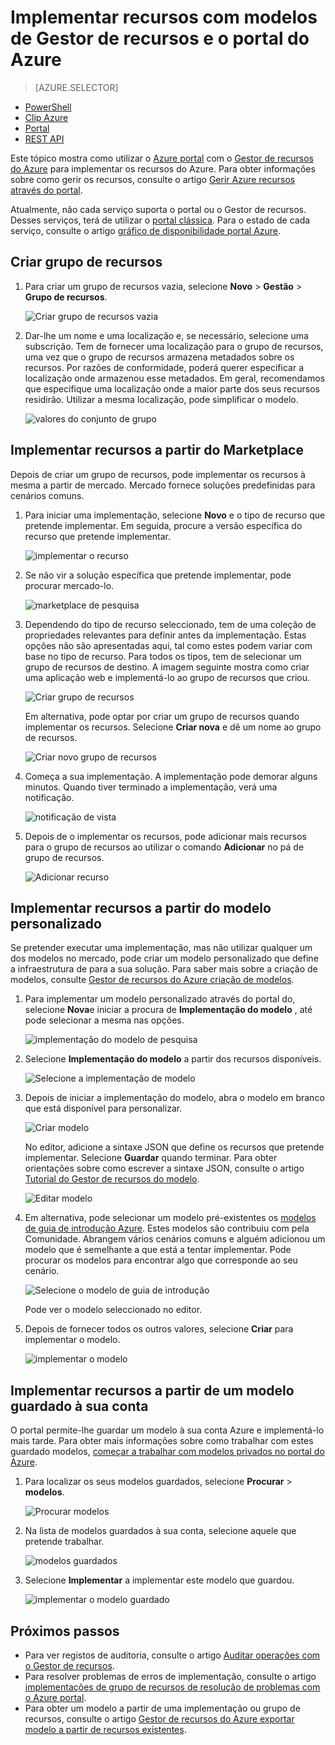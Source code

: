 <properties 
    pageTitle="Utilizar o portal do Azure para implementar o Azure recursos | Microsoft Azure" 
    description="Utilize o Azure portal e gerir o recurso Azure para implementar os recursos." 
    services="azure-resource-manager,azure-portal" 
    documentationCenter="" 
    authors="tfitzmac" 
    manager="timlt" 
    editor="tysonn"/>

<tags 
    ms.service="azure-resource-manager" 
    ms.workload="multiple" 
    ms.tgt_pltfrm="na" 
    ms.devlang="na" 
    ms.topic="article" 
    ms.date="09/15/2016" 
    ms.author="tomfitz"/>

# <a name="deploy-resources-with-resource-manager-templates-and-azure-portal"></a>Implementar recursos com modelos de Gestor de recursos e o portal do Azure

> [AZURE.SELECTOR]
- [PowerShell](resource-group-template-deploy.md)
- [Clip Azure](resource-group-template-deploy-cli.md)
- [Portal](resource-group-template-deploy-portal.md)
- [REST API](resource-group-template-deploy-rest.md)

Este tópico mostra como utilizar o [Azure portal](https://portal.azure.com) com o [Gestor de recursos do Azure](azure-resource-manager/resource-group-overview.md) para implementar os recursos do Azure. Para obter informações sobre como gerir os recursos, consulte o artigo [Gerir Azure recursos através do portal](./azure-portal/resource-group-portal.md).

Atualmente, não cada serviço suporta o portal ou o Gestor de recursos. Desses serviços, terá de utilizar o [portal clássica](https://manage.windowsazure.com). Para o estado de cada serviço, consulte o artigo [gráfico de disponibilidade portal Azure](https://azure.microsoft.com/features/azure-portal/availability/).

## <a name="create-resource-group"></a>Criar grupo de recursos

1. Para criar um grupo de recursos vazia, selecione **Novo** > **Gestão** > **Grupo de recursos**.

    ![Criar grupo de recursos vazia](./media/resource-group-template-deploy-portal/create-empty-group.png)

2. Dar-lhe um nome e uma localização e, se necessário, selecione uma subscrição. Tem de fornecer uma localização para o grupo de recursos, uma vez que o grupo de recursos armazena metadados sobre os recursos. Por razões de conformidade, poderá querer especificar a localização onde armazenou esse metadados. Em geral, recomendamos que especifique uma localização onde a maior parte dos seus recursos residirão. Utilizar a mesma localização, pode simplificar o modelo.

    ![valores do conjunto de grupo](./media/resource-group-template-deploy-portal/set-group-properties.png)

## <a name="deploy-resources-from-marketplace"></a>Implementar recursos a partir do Marketplace

Depois de criar um grupo de recursos, pode implementar os recursos à mesma a partir de mercado. Mercado fornece soluções predefinidas para cenários comuns.

1. Para iniciar uma implementação, selecione **Novo** e o tipo de recurso que pretende implementar. Em seguida, procure a versão específica do recurso que pretende implementar.

    ![implementar o recurso](./media/resource-group-template-deploy-portal/deploy-resource.png)

2. Se não vir a solução específica que pretende implementar, pode procurar mercado-lo.

    ![marketplace de pesquisa](./media/resource-group-template-deploy-portal/search-resource.png)

3. Dependendo do tipo de recurso seleccionado, tem de uma coleção de propriedades relevantes para definir antes da implementação. Estas opções não são apresentadas aqui, tal como estes podem variar com base no tipo de recurso. Para todos os tipos, tem de selecionar um grupo de recursos de destino. A imagem seguinte mostra como criar uma aplicação web e implementá-lo ao grupo de recursos que criou.

    ![Criar grupo de recursos](./media/resource-group-template-deploy-portal/select-existing-group.png)

    Em alternativa, pode optar por criar um grupo de recursos quando implementar os recursos. Selecione **Criar nova** e dê um nome ao grupo de recursos.

    ![Criar novo grupo de recursos](./media/resource-group-template-deploy-portal/select-new-group.png)

4. Começa a sua implementação. A implementação pode demorar alguns minutos. Quando tiver terminado a implementação, verá uma notificação.

    ![notificação de vista](./media/resource-group-template-deploy-portal/view-notification.png)

5. Depois de o implementar os recursos, pode adicionar mais recursos para o grupo de recursos ao utilizar o comando **Adicionar** no pá de grupo de recursos.

    ![Adicionar recurso](./media/resource-group-template-deploy-portal/add-resource.png)

## <a name="deploy-resources-from-custom-template"></a>Implementar recursos a partir do modelo personalizado

Se pretender executar uma implementação, mas não utilizar qualquer um dos modelos no mercado, pode criar um modelo personalizado que define a infraestrutura de para a sua solução. Para saber mais sobre a criação de modelos, consulte [Gestor de recursos do Azure criação de modelos](resource-group-authoring-templates.md).

1. Para implementar um modelo personalizado através do portal do, selecione **Nova**e iniciar a procura de **Implementação do modelo** , até pode selecionar a mesma nas opções.

    ![implementação do modelo de pesquisa](./media/resource-group-template-deploy-portal/search-template.png)

2. Selecione **Implementação do modelo** a partir dos recursos disponíveis.

    ![Selecione a implementação de modelo](./media/resource-group-template-deploy-portal/select-template.png)

3. Depois de iniciar a implementação do modelo, abra o modelo em branco que está disponível para personalizar.

    ![Criar modelo](./media/resource-group-template-deploy-portal/show-custom-template.png)

    No editor, adicione a sintaxe JSON que define os recursos que pretende implementar. Selecione **Guardar** quando terminar. Para obter orientações sobre como escrever a sintaxe JSON, consulte o artigo [Tutorial do Gestor de recursos do modelo](resource-manager-template-walkthrough.md).

    ![Editar modelo](./media/resource-group-template-deploy-portal/edit-template.png)

4. Em alternativa, pode selecionar um modelo pré-existentes os [modelos de guia de introdução Azure](https://azure.microsoft.com/documentation/templates/). Estes modelos são contribuiu com pela Comunidade. Abrangem vários cenários comuns e alguém adicionou um modelo que é semelhante a que está a tentar implementar. Pode procurar os modelos para encontrar algo que corresponde ao seu cenário.

    ![Selecione o modelo de guia de introdução](./media/resource-group-template-deploy-portal/select-quickstart-template.png)

    Pode ver o modelo seleccionado no editor.

5. Depois de fornecer todos os outros valores, selecione **Criar** para implementar o modelo. 

    ![implementar o modelo](./media/resource-group-template-deploy-portal/create-custom-deploy.png)

## <a name="deploy-resources-from-a-template-saved-to-your-account"></a>Implementar recursos a partir de um modelo guardado à sua conta

O portal permite-lhe guardar um modelo à sua conta Azure e implementá-lo mais tarde. Para obter mais informações sobre como trabalhar com estes guardado modelos, [começar a trabalhar com modelos privados no portal do Azure](./marketplace-consumer/mytemplates-getstarted.md).

1. Para localizar os seus modelos guardados, selecione **Procurar** > **modelos**.

    ![Procurar modelos](./media/resource-group-template-deploy-portal/browse-templates.png)

2. Na lista de modelos guardados à sua conta, selecione aquele que pretende trabalhar.

    ![modelos guardados](./media/resource-group-template-deploy-portal/saved-templates.png)

3. Selecione **Implementar** a implementar este modelo que guardou.

    ![implementar o modelo guardado](./media/resource-group-template-deploy-portal/deploy-saved-template.png)

## <a name="next-steps"></a>Próximos passos

- Para ver registos de auditoria, consulte o artigo [Auditar operações com o Gestor de recursos](resource-group-audit.md).
- Para resolver problemas de erros de implementação, consulte o artigo [implementações de grupo de recursos de resolução de problemas com o Azure portal](resource-manager-troubleshoot-deployments-portal.md).
- Para obter um modelo a partir de uma implementação ou grupo de recursos, consulte o artigo [Gestor de recursos do Azure exportar modelo a partir de recursos existentes](resource-manager-export-template.md).





